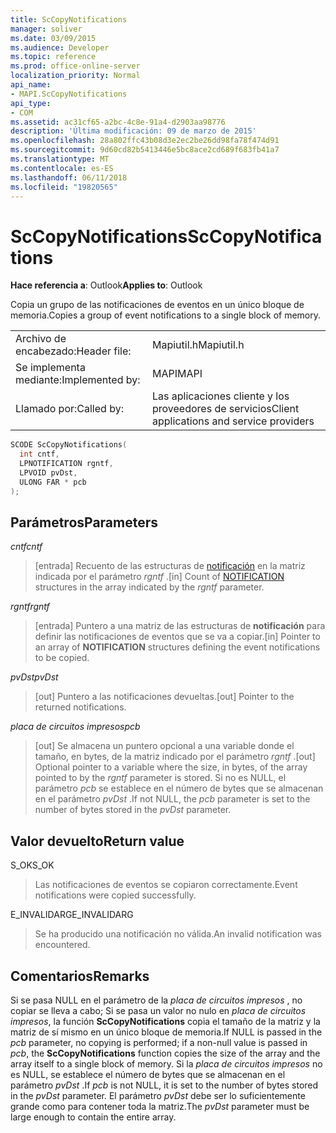 ```yaml
---
title: ScCopyNotifications
manager: soliver
ms.date: 03/09/2015
ms.audience: Developer
ms.topic: reference
ms.prod: office-online-server
localization_priority: Normal
api_name:
- MAPI.ScCopyNotifications
api_type:
- COM
ms.assetid: ac31cf65-a2bc-4c8e-91a4-d2903aa98776
description: 'Última modificación: 09 de marzo de 2015'
ms.openlocfilehash: 28a802ffc43b08d3e2ec2be26dd98fa78f474d91
ms.sourcegitcommit: 9d60cd82b5413446e5bc8ace2cd689f683fb41a7
ms.translationtype: MT
ms.contentlocale: es-ES
ms.lasthandoff: 06/11/2018
ms.locfileid: "19820565"
---
```

# <a name="sccopynotifications"></a><span data-ttu-id="d45bf-103">ScCopyNotifications</span><span class="sxs-lookup"><span data-stu-id="d45bf-103">ScCopyNotifications</span></span>

  
  
<span data-ttu-id="d45bf-104">**Hace referencia a**: Outlook</span><span class="sxs-lookup"><span data-stu-id="d45bf-104">**Applies to**: Outlook</span></span> 
  
<span data-ttu-id="d45bf-105">Copia un grupo de las notificaciones de eventos en un único bloque de memoria.</span><span class="sxs-lookup"><span data-stu-id="d45bf-105">Copies a group of event notifications to a single block of memory.</span></span> 
  
|||
|:-----|:-----|
|<span data-ttu-id="d45bf-106">Archivo de encabezado:</span><span class="sxs-lookup"><span data-stu-id="d45bf-106">Header file:</span></span>  <br/> |<span data-ttu-id="d45bf-107">Mapiutil.h</span><span class="sxs-lookup"><span data-stu-id="d45bf-107">Mapiutil.h</span></span>  <br/> |
|<span data-ttu-id="d45bf-108">Se implementa mediante:</span><span class="sxs-lookup"><span data-stu-id="d45bf-108">Implemented by:</span></span>  <br/> |<span data-ttu-id="d45bf-109">MAPI</span><span class="sxs-lookup"><span data-stu-id="d45bf-109">MAPI</span></span>  <br/> |
|<span data-ttu-id="d45bf-110">Llamado por:</span><span class="sxs-lookup"><span data-stu-id="d45bf-110">Called by:</span></span>  <br/> |<span data-ttu-id="d45bf-111">Las aplicaciones cliente y los proveedores de servicios</span><span class="sxs-lookup"><span data-stu-id="d45bf-111">Client applications and service providers</span></span>  <br/> |
   
```cpp
SCODE ScCopyNotifications(
  int cntf,
  LPNOTIFICATION rgntf,
  LPVOID pvDst,
  ULONG FAR * pcb
);
```

## <a name="parameters"></a><span data-ttu-id="d45bf-112">Parámetros</span><span class="sxs-lookup"><span data-stu-id="d45bf-112">Parameters</span></span>

 <span data-ttu-id="d45bf-113">_cntf_</span><span class="sxs-lookup"><span data-stu-id="d45bf-113">_cntf_</span></span>
  
> <span data-ttu-id="d45bf-114">[entrada] Recuento de las estructuras de [notificación](notification.md) en la matriz indicada por el parámetro _rgntf_ .</span><span class="sxs-lookup"><span data-stu-id="d45bf-114">[in] Count of [NOTIFICATION](notification.md) structures in the array indicated by the  _rgntf_ parameter.</span></span> 
    
 <span data-ttu-id="d45bf-115">_rgntf_</span><span class="sxs-lookup"><span data-stu-id="d45bf-115">_rgntf_</span></span>
  
> <span data-ttu-id="d45bf-116">[entrada] Puntero a una matriz de las estructuras de **notificación** para definir las notificaciones de eventos que se va a copiar.</span><span class="sxs-lookup"><span data-stu-id="d45bf-116">[in] Pointer to an array of **NOTIFICATION** structures defining the event notifications to be copied.</span></span> 
    
 <span data-ttu-id="d45bf-117">_pvDst_</span><span class="sxs-lookup"><span data-stu-id="d45bf-117">_pvDst_</span></span>
  
> <span data-ttu-id="d45bf-118">[out] Puntero a las notificaciones devueltas.</span><span class="sxs-lookup"><span data-stu-id="d45bf-118">[out] Pointer to the returned notifications.</span></span> 
    
 <span data-ttu-id="d45bf-119">_placa de circuitos impresos_</span><span class="sxs-lookup"><span data-stu-id="d45bf-119">_pcb_</span></span>
  
> <span data-ttu-id="d45bf-120">[out] Se almacena un puntero opcional a una variable donde el tamaño, en bytes, de la matriz indicado por el parámetro _rgntf_ .</span><span class="sxs-lookup"><span data-stu-id="d45bf-120">[out] Optional pointer to a variable where the size, in bytes, of the array pointed to by the  _rgntf_ parameter is stored.</span></span> <span data-ttu-id="d45bf-121">Si no es NULL, el parámetro _pcb_ se establece en el número de bytes que se almacenan en el parámetro _pvDst_ .</span><span class="sxs-lookup"><span data-stu-id="d45bf-121">If not NULL, the  _pcb_ parameter is set to the number of bytes stored in the  _pvDst_ parameter.</span></span> 
    
## <a name="return-value"></a><span data-ttu-id="d45bf-122">Valor devuelto</span><span class="sxs-lookup"><span data-stu-id="d45bf-122">Return value</span></span>

<span data-ttu-id="d45bf-123">S_OK</span><span class="sxs-lookup"><span data-stu-id="d45bf-123">S_OK</span></span>
  
> <span data-ttu-id="d45bf-124">Las notificaciones de eventos se copiaron correctamente.</span><span class="sxs-lookup"><span data-stu-id="d45bf-124">Event notifications were copied successfully.</span></span>
    
<span data-ttu-id="d45bf-125">E_INVALIDARG</span><span class="sxs-lookup"><span data-stu-id="d45bf-125">E_INVALIDARG</span></span>
  
> <span data-ttu-id="d45bf-126">Se ha producido una notificación no válida.</span><span class="sxs-lookup"><span data-stu-id="d45bf-126">An invalid notification was encountered.</span></span>
    
## <a name="remarks"></a><span data-ttu-id="d45bf-127">Comentarios</span><span class="sxs-lookup"><span data-stu-id="d45bf-127">Remarks</span></span>

<span data-ttu-id="d45bf-128">Si se pasa NULL en el parámetro de la _placa de circuitos impresos_ , no copiar se lleva a cabo; Si se pasa un valor no nulo en _placa de circuitos impresos_, la función **ScCopyNotifications** copia el tamaño de la matriz y la matriz de sí mismo en un único bloque de memoria.</span><span class="sxs-lookup"><span data-stu-id="d45bf-128">If NULL is passed in the  _pcb_ parameter, no copying is performed; if a non-null value is passed in  _pcb_, the **ScCopyNotifications** function copies the size of the array and the array itself to a single block of memory.</span></span> <span data-ttu-id="d45bf-129">Si la _placa de circuitos impresos_ no es NULL, se establece el número de bytes que se almacenan en el parámetro _pvDst_ .</span><span class="sxs-lookup"><span data-stu-id="d45bf-129">If  _pcb_ is not NULL, it is set to the number of bytes stored in the  _pvDst_ parameter.</span></span> <span data-ttu-id="d45bf-130">El parámetro _pvDst_ debe ser lo suficientemente grande como para contener toda la matriz.</span><span class="sxs-lookup"><span data-stu-id="d45bf-130">The  _pvDst_ parameter must be large enough to contain the entire array.</span></span> 
  

